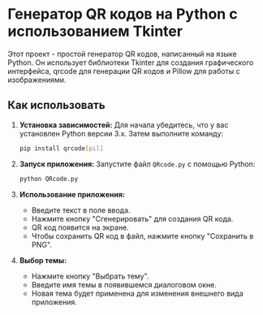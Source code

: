 # Генератор QR кодов на Python с использованием Tkinter

Этот проект - простой генератор QR кодов, написанный на языке Python. Он использует библиотеки Tkinter для создания графического интерфейса, qrcode для генерации QR кодов и Pillow для работы с изображениями.

## Как использовать

1. **Установка зависимостей:** Для начала убедитесь, что у вас установлен Python версии 3.x. Затем выполните команду:

    ```bash
    pip install qrcode[pil]
    ```

2. **Запуск приложения:** Запустите файл `QRcode.py` с помощью Python:

    ```bash
    python QRcode.py
    ```

3. **Использование приложения:**
   - Введите текст в поле ввода.
   - Нажмите кнопку "Сгенерировать" для создания QR кода.
   - QR код появится на экране.
   - Чтобы сохранить QR код в файл, нажмите кнопку "Сохранить в PNG".

4. **Выбор темы:**
   - Нажмите кнопку "Выбрать тему".
   - Введите имя темы в появившемся диалоговом окне.
   - Новая тема будет применена для изменения внешнего вида приложения.

